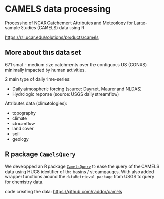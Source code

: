 # CAMELS data processing

Processing of NCAR Catchement Attributes and Meteorlogy for Large-sample Studies (CAMELS) data using R

https://ral.ucar.edu/solutions/products/camels

## More about this data set

671 small - medium size catchments over the contiguous US (CONUS) minimally impacted by human activities.

2 main type of daily time-series:

- Daily atmospheric forcing (source: Daymet, Maurer and NLDAS)
- Hydrologic reponse (source: USGS daily streamflow)

Attributes data (climatologies):

- topography
- climate
- streamflow
- land cover
- soil
- geology


## R package `CamelsQuery`

We developped an R package [`CamelsQuery`](https://github.com/brunj7/CamelsQuery) to ease the query of the CAMELS data using HUC8 identifier of the basins / streamgauges. With also added wrapper functions around the `dataRetrieval package` from USGS to query for chemistry data.





code creating the data: https://github.com/naddor/camels
